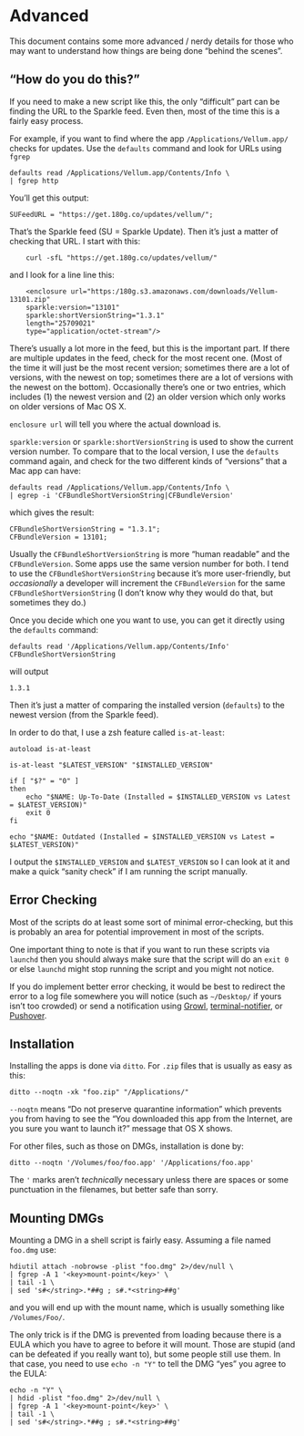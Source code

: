 
# Advanced

This document contains some more advanced / nerdy details for those who may want to understand how things are being done “behind the scenes”.

## “How do you do this?”

If you need to make a new script like this, the only “difficult” part can be finding the URL to the Sparkle feed. Even then, most of the time this is a fairly easy process.

For example, if you want to find where the app `/Applications/Vellum.app/` checks for updates. Use the `defaults` command and look for URLs using `fgrep`

	defaults read /Applications/Vellum.app/Contents/Info \
	| fgrep http

You’ll get this output:

    SUFeedURL = "https://get.180g.co/updates/vellum/";
    
That’s the Sparkle feed (SU = Sparkle Update). Then it’s just a matter of checking that URL. I start with this:

		curl -sfL "https://get.180g.co/updates/vellum/"

and I look for a line line this: 

		<enclosure url="https:/180g.s3.amazonaws.com/downloads/Vellum-13101.zip" 
		sparkle:version="13101" 
		sparkle:shortVersionString="1.3.1" 
		length="25709021" 
		type="application/octet-stream"/>

There’s usually a lot more in the feed, but this is the important part. If there are multiple updates in the feed, check for the most recent one. (Most of the time it will just be the most recent version; sometimes there are a lot of versions, with the newest on top; sometimes there are a lot of versions with the newest on the bottom). Occasionally there’s one or two entries, which includes (1) the newest version and (2) an older version which only works on older versions of Mac OS X.

`enclosure url` will tell you where the actual download is.

`sparkle:version`  or `sparkle:shortVersionString` is used to show the current version number. To compare that to the local version, I use the `defaults` command again, and check for the two different kinds of “versions” that a Mac app can have:
	
	defaults read /Applications/Vellum.app/Contents/Info \
	| egrep -i 'CFBundleShortVersionString|CFBundleVersion'

which gives the result:

    CFBundleShortVersionString = "1.3.1";
    CFBundleVersion = 13101;

Usually the `CFBundleShortVersionString` is more “human readable” and the `CFBundleVersion`. Some apps use the same version number for both. I tend to use the `CFBundleShortVersionString` because it’s more user-friendly, but _occasionally_ a developer will increment the `CFBundleVersion` for the same `CFBundleShortVersionString` (I don’t know why they would do that, but sometimes they do.)

Once you decide which one you want to use, you can get it directly using the `defaults` command:

	defaults read '/Applications/Vellum.app/Contents/Info' CFBundleShortVersionString

will output

	1.3.1

Then it’s just a matter of comparing the installed version (`defaults`) to the newest version (from the Sparkle feed).

In order to do that, I use a zsh feature called `is-at-least`:

	autoload is-at-least

	is-at-least "$LATEST_VERSION" "$INSTALLED_VERSION"

	if [ "$?" = "0" ]
	then
		echo "$NAME: Up-To-Date (Installed = $INSTALLED_VERSION vs Latest = $LATEST_VERSION)"
		exit 0
	fi

	echo "$NAME: Outdated (Installed = $INSTALLED_VERSION vs Latest = $LATEST_VERSION)"

I output the `$INSTALLED_VERSION` and `$LATEST_VERSION` so I can look at it and make a quick “sanity check” if I am running the script manually.

## Error Checking

Most of the scripts do at least some sort of minimal error-checking, but this is probably an area for potential improvement in most of the scripts.

One important thing to note is that if you want to run these scripts via `launchd` then you should always make sure that the script will do an `exit 0` or else `launchd` might stop running the script and you might not notice.

If you do implement better error checking, it would be best to redirect the error to a log file somewhere you will notice (such as `~/Desktop/` if yours isn’t too crowded) or send a notification using [Growl](https://itunes.apple.com/app/growl/id467939042), [terminal-notifier](https://github.com/alloy/terminal-notifier), or [Pushover](https://pushover.net/).

## Installation

Installing the apps is done via `ditto`. For `.zip` files that is usually as easy as this:

	ditto --noqtn -xk "foo.zip" "/Applications/"

`--noqtn` means “Do not preserve quarantine information” which prevents you from having to see the “You downloaded this app from the Internet, are you sure you want to launch it?” message that OS X shows.

For other files, such as those on DMGs, installation is done by:

	ditto --noqtn '/Volumes/foo/foo.app' '/Applications/foo.app'

The `'` marks aren’t _technically_ necessary unless there are spaces or some punctuation in the filenames, but better safe than sorry.

## Mounting DMGs

Mounting a DMG in a shell script is fairly easy. Assuming a file named `foo.dmg` use:

	hdiutil attach -nobrowse -plist "foo.dmg" 2>/dev/null \
	| fgrep -A 1 '<key>mount-point</key>' \
	| tail -1 \
	| sed 's#</string>.*##g ; s#.*<string>##g'

and you will end up with the mount name, which is usually something like `/Volumes/Foo/`.

The only trick is if the DMG is prevented from loading because there is a EULA which you have to agree to before it will mount. Those are stupid (and can be defeated if you really want to), but some people still use them. In that case, you need to use `echo -n "Y"` to tell the DMG “yes” you agree to the EULA:

	echo -n "Y" \
	| hdid -plist "foo.dmg" 2>/dev/null \  
	| fgrep -A 1 '<key>mount-point</key>' \  
	| tail -1 \  
	| sed 's#</string>.*##g ; s#.*<string>##g'
	
	
